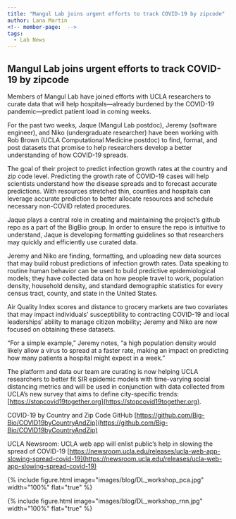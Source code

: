 ```yaml
---
title: "Mangul Lab joins urgent efforts to track COVID-19 by zipcode"
author: Lana Martin
<!-- member-page:  -->
tags:
  - Lab News
---
```


## Mangul Lab joins urgent efforts to track COVID-19 by zipcode

Members of Mangul Lab have joined efforts with UCLA researchers to curate data that will help hospitals—already burdened by the COVID-19 pandemic—predict patient load in coming weeks.

For the past two weeks, Jaque (Mangul Lab postdoc), Jeremy (software engineer), and Niko (undergraduate researcher) have been working with Rob Brown (UCLA Computational Medicine postdoc) to find, format, and post datasets that promise to help researchers develop a better understanding of how COVID-19 spreads.

The goal of their project to predict infection growth rates at the country and zip code level. Predicting the growth rate of COVID-19 cases will help scientists understand how the disease spreads and to forecast accurate predictions. With resources stretched thin, counties and hospitals can leverage accurate prediction to better allocate resources and schedule necessary non-COVID related procedures.

Jaque plays a central role in creating and maintaining the project’s github repo as a part of the BigBio group. In order to ensure the repo is intuitive to understand, Jaque is developing formatting guidelines so that researchers may quickly and efficiently use curated data.

Jeremy and Niko are finding, formatting, and uploading new data sources that may build robust predictions of infection growth rates. Data speaking to routine human behavior can be used to build predictive epidemiological models; they have collected data on how people travel to work, population density, household density, and standard demographic statistics for every census tract, county, and state in the United States. 

Air Quality Index scores and distance to grocery markets are two covariates that may impact individuals’ susceptibility to contracting COVID-19 and local leaderships’ ability to manage citizen mobility; Jeremy and Niko are now focused on obtaining these datasets.

“For a simple example,” Jeremy notes, “a high population density would likely allow a virus to spread at a faster rate, making an impact on predicting how many patients a hospital might expect in a week.”

The platform and data our team are curating is now helping UCLA researchers to better fit SIR epidemic models with time-varying social distancing metrics and will be used in conjunction with data collected from UCLA’s new survey that aims to define city-specific trends: [https://stopcovid19together.org](https://stopcovid19together.org).

COVID-19 by Country and Zip Code GitHub
[https://github.com/Big-Bio/COVID19byCountryAndZip](https://github.com/Big-Bio/COVID19byCountryAndZip)

UCLA Newsroom: UCLA web app will enlist public’s help in slowing the spread of COVID-19
[https://newsroom.ucla.edu/releases/ucla-web-app-slowing-spread-covid-19](https://newsroom.ucla.edu/releases/ucla-web-app-slowing-spread-covid-19)

{%
  include figure.html
  image="images/blog/DL_workshop_pca.jpg"
  width="100%"
  flat="true"
%}

{%
  include figure.html
  image="images/blog/DL_workshop_rnn.jpg"
  width="100%"
  flat="true"
%}

